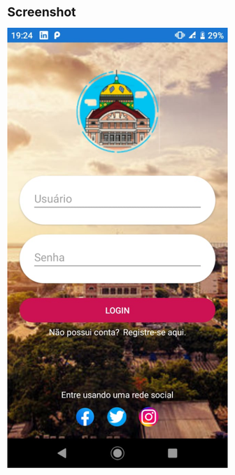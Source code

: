 # Screenshot
![Print da tela](https://github.com/HDG-Gabriel/DesignApps/blob/main/DesignExemplos/LoginInManaus/Screenshot/Screenshot.jpg)
